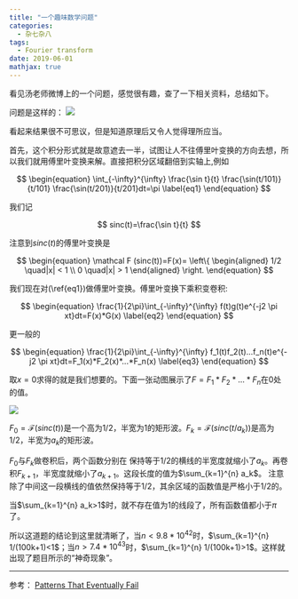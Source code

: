 ```yaml
---
title: "一个趣味数学问题"
categories:
  - 杂七杂八
tags:
  - Fourier transform
date: 2019-06-01
mathjax: true
---
```


看见汤老师微博上的一个问题，感觉很有趣，查了一下相关资料，总结如下。

问题是这样的：
![](/images/fourier/problem.jpg)

看起来结果很不可思议，但是知道原理后又令人觉得理所应当。

首先，这个积分形式就是故意遮去一半，试图让人不往傅里叶变换的方向去想，所以我们就用傅里叶变换来解。直接把积分区域翻倍到实轴上,例如

$$
\begin{equation}
\int_{-\infty}^{\infty} \frac{\sin t}{t} \frac{\sin(t/101)}{t/101} \frac{\sin(t/201)}{t/201}dt=\pi
\label{eq1}
\end{equation}
$$

我们记

$$
sinc(t)=\frac{\sin t}{t}
$$

注意到$sinc(t)$的傅里叶变换是

$$
\begin{equation}
\mathcal F (sinc(t))=F(x)= \left\{
\begin{aligned}
1/2 \quad|x| < 1 \\
0 \quad|x| > 1
\end{aligned}
\right.
\end{equation}
$$

我们现在对(\ref{eq1})做傅里叶变换。傅里叶变换下乘积变卷积:

$$
\begin{equation}
\frac{1}{2\pi}\int_{-\infty}^{\infty} f(t)g(t)e^{-j2 \pi xt}dt=F(x)*G(x)
\label{eq2}
\end{equation}
$$

更一般的

$$
\begin{equation}
\frac{1}{2\pi}\int_{-\infty}^{\infty} f_1(t)f_2(t)...f_n(t)e^{-j2 \pi xt}dt=F_1(x)*F_2(x)*...*F_n(x)
\label{eq3}
\end{equation}
$$

取$x=0$求得的就是我们想要的。下面一张动图展示了$F=F_1*F_2*...*F_n$在0处的值。

![](/images/fourier/schmidborwein.gif)

$F_0=\mathcal F (sinc(t))$是一个高为$1/2$，半宽为1的矩形波。$F_k=\mathcal F (sinc(t/{a_k}))$是高为$1/2$，半宽为$a_k$的矩形波。

$F_0$与$F_{k}$做卷积后，两个函数分别在
保持等于$1/2$的横线的半宽度就缩小了$a_k$。再卷积$F_{k+1}$，半宽度就缩小了$a_{k+1}$。这段长度的值为$\sum_{k=1}^{n} a_k$。
注意除了中间这一段横线的值依然保持等于$1/2$，其余区域的函数值是严格小于$1/2$的。

当$\sum_{k=1}^{n} a_k>1$时，就不存在值为1的线段了，所有函数值都小于$\pi$了。

所以这道题的结论到这里就清晰了，当$n<9.8*10^42$时，$\sum_{k=1}^{n} 1/(100k+1)<1$；当$n>7.4*10^43$时，$\sum_{k=1}^{n} 1/(100k+1)>1$。这样就出现了题目所示的“神奇现象”。



---
参考：
[Patterns That Eventually Fail](https://johncarlosbaez.wordpress.com/2018/09/20/patterns-that-eventually-fail/)